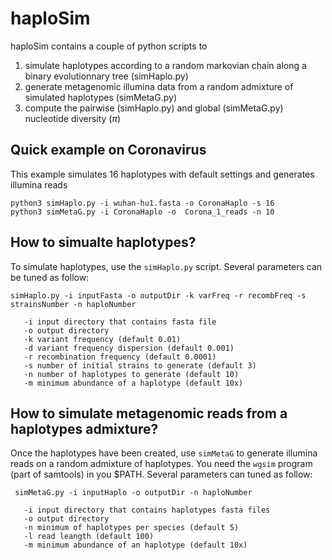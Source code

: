 # haploSim
haploSim contains a couple of python scripts to 
1. simulate haplotypes according to a random markovian chain along a binary evolutionnary tree (simHaplo.py)
2. generate metagenomic illumina data from a random admixture of simulated haplotypes (simMetaG.py)
3. compute the pairwise (simHaplo.py) and global (simMetaG.py) nucleotide diversity ($\pi$)

## Quick example on Coronavirus
This example simulates 16 haplotypes with default settings and generates illumina reads
```
python3 simHaplo.py -i wuhan-hu1.fasta -o CoronaHaplo -s 16
python3 simMetaG.py -i CoronaHaplo -o  Corona_1_reads -n 10

```

## How to simualte haplotypes?
To simulate haplotypes, use the `simHaplo.py` script. Several parameters can be tuned as follow:
```
simHaplo.py -i inputFasta -o outputDir -k varFreq -r recombFreq -s strainsNumber -n haploNumber

   -i input directory that contains fasta file
   -o output directory
   -k variant frequency (default 0.01)
   -d variant frequency dispersion (default 0.001)
   -r recombination frequency (default 0.0001)
   -s number of initial strains to generate (default 3)
   -n number of haplotypes to generate (default 10)
   -m minimum abundance of a haplotype (default 10x)
 ```

## How to simulate metagenomic reads from a haplotypes admixture?
Once the haplotypes have been created, use `simMetaG` to generate illumina reads on a random admixture of haplotypes. You need the `wgsim` program (part of samtools) in you $PATH. Several parameters can tuned as follow:
```
 simMetaG.py -i inputHaplo -o outputDir -n haploNumber

   -i input directory that contains haplotypes fasta files
   -o output directory
   -n minimum of haplotypes per species (default 5)
   -l read leangth (default 100)
   -m minimum abundance of an haplotype (default 10x)
```


